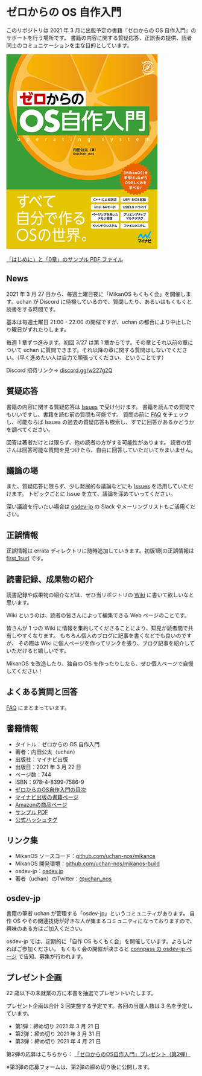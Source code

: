 # ゼロからの OS 自作入門

このリポジトリは 2021 年 3 月に出版予定の書籍『ゼロからの OS 自作入門』のサポートを行う場所です。
書籍の内容に関する質疑応答、正誤表の提供、読者同士のコミュニケーションを主な目的としています。

[![表紙画像](./book-cover-mini.png)](./book-cover.png)

[「はじめに」と「0章」のサンプル PDF ファイル](./book-sample.pdf)

## News

2021 年 3 月 27 日から、毎週土曜日夜に「MikanOS もくもく会」を開催します。uchan が Discord に待機しているので、質問したり、あるいはもくもくと読書をする時間です。

基本は毎週土曜日 21:00 - 22:00 の開催ですが、uchan の都合により中止したり曜日がずれたりします。

毎週 1 章ずつ進みます。初回 3/27 は第 1 章からです。その章とそれ以前の章について uchan に質問できます。それ以降の章に関する質問はしないでください。（早く進めたい人は自力で頑張ってください、ということです）

Discord 招待リンク→ [discord.gg/w227g2Q](https://discord.gg/w227g2Q)

## 質疑応答

書籍の内容に関する質疑応答は [Issues](https://github.com/uchan-nos/os-from-zero/issues) で受け付けます。
書籍を読んでの質問でもいいですし、書籍を読む前の質問も可能です。
質問の前に [FAQ](./faq.md) をチェックし、可能ならば Issues の過去の質疑応答も検索し、すでに回答があるかどうかを調べてください。

回答は著者だけとは限らず、他の読者の方がする可能性があります。
読者の皆さんは回答可能な質問を見つけたら、自由に回答していただいてかまいません。

## 議論の場

また、質疑応答に限らず、少し発展的な議論などにも [Issues](https://github.com/uchan-nos/os-from-zero/issues) を活用していただけます。
トピックごとに Issue を立て、議論を深めていってください。

深い議論を行いたい場合は [osdev-jp](https://osdev.jp/) の Slack やメーリングリストもご活用ください。

## 正誤情報

正誤情報は errata ディレクトリに随時追加していきます。初版1刷の正誤情報は [first_1suri](./errata/first_1suri.md) です。

## 読書記録、成果物の紹介

読書記録や成果物の紹介などは、ぜひ当リポジトリの [Wiki](https://github.com/uchan-nos/os-from-zero/wiki) に書いて欲しいなと思います。

Wiki というのは、読者の皆さんによって編集できる Web ページのことです。

皆さんが 1 つの Wiki に情報を集約してくださることにより、知見が読者間で共有しやすくなります。
もちろん個人のブログに記事を書くなどでも良いのですが、
その際は Wiki に個人ページを作ってリンクを張り、ブログ記事を紹介していただけると嬉しいです。

MikanOS を改造したり、独自の OS を作ったりしたら、ぜひ個人ページで自慢してください！

## よくある質問と回答

[FAQ](./faq.md) にまとまっています。

## 書籍情報

- タイトル：ゼロからの OS 自作入門
- 著者：内田公太（uchan）
- 出版社：マイナビ出版
- 出版日：2021 年 3 月 22 日
- ページ数：744
- ISBN：978-4-8399-7586-9
- [ゼロからのOS自作入門の目次](./toc.md)
- [マイナビ出版の書籍ページ](https://book.mynavi.jp/ec/products/detail/id=121220)
- [Amazonの商品ページ](https://amzn.to/2ZNwQtn)
- [サンプル PDF](./book-sample.pdf)
- [公式ハッシュタグ](https://twitter.com/hashtag/%E3%82%BC%E3%83%AD%E3%81%8B%E3%82%89%E3%81%AEOS%E8%87%AA%E4%BD%9C%E5%85%A5%E9%96%80)

## リンク集

- MikanOS ソースコード：[github.com/uchan-nos/mikanos](https://github.com/uchan-nos/mikanos)
- MikanOS 開発環境：[github.com/uchan-nos/mikanos-build](https://github.com/uchan-nos/mikanos-build)
- osdev-jp：[osdev.jp](https://osdev.jp/)
- 著者（uchan）のTwitter：[@uchan_nos](https://twitter.com/uchan_nos)

## osdev-jp

書籍の筆者 uchan が管理する「osdev-jp」というコミュニティがあります。
自作 OS やその関連技術が好きな人が集まるコミュニティになっておりますので、興味のある方はご加入ください。

osdev-jp では、定期的に「自作 OS もくもく会」を開催しています。よろしければご参加ください。
もくもく会の開催が決まると [connpass の osdev-jp ページ](https://osdev-jp.connpass.com/) で告知、募集が行われます。

## プレゼント企画

22 歳以下の未就業の方に本書を抽選でプレゼントいたします。

プレゼント企画は合計 3 回実施する予定です。各回の当選人数は 3 名を予定しています。
- 第1弾：締め切り 2021 年 3 月 21 日
- 第2弾：締め切り 2021 年 3 月 31 日
- 第3弾：締め切り 2021 年 4 月 21 日

第2弾の応募はこちらから： [「ゼロからのOS自作入門」プレゼント（第2弾）](https://docs.google.com/forms/d/e/1FAIpQLScfV_yHHW_IeLNuNSZnvol2eDV4EGBefajIz5iKce41SyJhMQ/viewform?usp=sf_link)

※第3弾の応募フォームは、第2弾の締め切り後に公開します。
